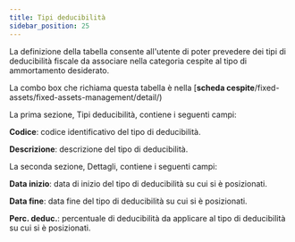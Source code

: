 ```yaml
---
title: Tipi deducibilità
sidebar_position: 25
---
```


La definizione della tabella consente all'utente di poter prevedere dei tipi di deducibilità fiscale da associare nella categoria cespite al tipo di ammortamento desiderato.

La combo box che richiama questa tabella è nella [**scheda cespite**/fixed-assets/fixed-assets-management/detail/)


La prima sezione, Tipi deducibilità, contiene i seguenti campi:

**Codice**: codice identificativo del tipo di deducibilità.

**Descrizione**: descrizione del tipo di deducibilità.


La seconda sezione, Dettagli, contiene i seguenti campi:

**Data inizio**: data di inizio del tipo di deducibilità su cui si è posizionati.

**Data fine**: data fine del tipo di deducibilità su cui si è posizionati.

**Perc. deduc.**: percentuale di deducibilità da applicare al tipo di deducibilità su cui si è posizionati.






